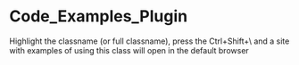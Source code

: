 # Code_Examples_Plugin
Highlight the classname (or full classname), press the Ctrl+Shift+\ and a site with examples of using this class will open in the default browser
